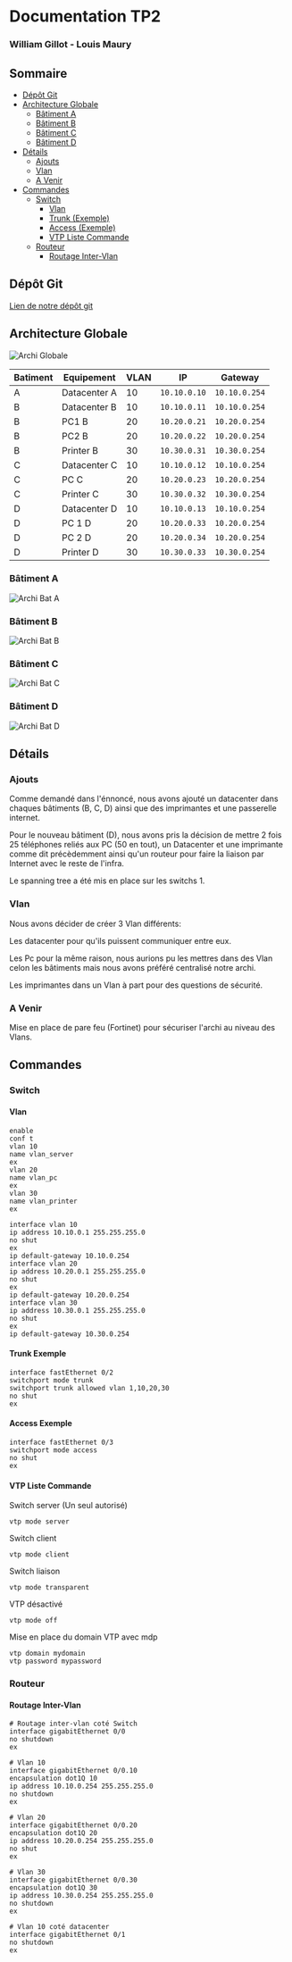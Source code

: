 # Documentation TP2

### William Gillot - Louis Maury

## Sommaire

- [Dépôt Git](#depot-git)
- [Architecture Globale](#architecture-globale)
    - [Bâtiment A](#batiment-a)
    - [Bâtiment B](#batiment-b)
    - [Bâtiment C](#batiment-c)
    - [Bâtiment D](#batiment-d)
- [Détails](#details)
    - [Ajouts](#ajouts)
    - [Vlan](#vlan)
    - [A Venir](#a-venir)
- [Commandes](#commandes)
    - [Switch](#switch)
        - [Vlan](#vlan)
        - [Trunk (Exemple)](#trunk-exemple)
        - [Access (Exemple)](#access-exemple)
        - [VTP Liste Commande](#vtp-liste-commande)
    - [Routeur](#routeur)
        - [Routage Inter-Vlan](#routage-inter-vlan)

## Dépôt Git
[Lien de notre dépôt git](https://git)

## Architecture Globale
![Archi Globale](archiglobale.png)

Batiment | Equipement | VLAN | IP | Gateway
--- | --- | --- | --- | ---
A | Datacenter A | 10 | `10.10.0.10` | `10.10.0.254`
B | Datacenter B | 10 | `10.10.0.11` | `10.10.0.254`
B | PC1 B | 20 | `10.20.0.21` | `10.20.0.254`
B | PC2 B | 20 | `10.20.0.22` | `10.20.0.254`
B | Printer B | 30 | `10.30.0.31` | `10.30.0.254`
C | Datacenter C | 10 | `10.10.0.12` | `10.10.0.254`
C | PC C | 20 | `10.20.0.23` | `10.20.0.254`
C | Printer C | 30 | `10.30.0.32` | `10.30.0.254`
D | Datacenter D | 10 | `10.10.0.13` | `10.10.0.254`
D | PC 1 D | 20 | `10.20.0.33` | `10.20.0.254`
D | PC 2 D | 20 | `10.20.0.34` | `10.20.0.254`
D | Printer D | 30 | `10.30.0.33` | `10.30.0.254`

### Bâtiment A
![Archi Bat A](batA.png)

### Bâtiment B
![Archi Bat B](batB.png)

### Bâtiment C
![Archi Bat C](batC.png)

### Bâtiment D
![Archi Bat D](batD.png)

## Détails

### Ajouts
Comme demandé dans l'énnoncé, nous avons ajouté un datacenter dans chaques bâtiments (B, C, D) ainsi que des imprimantes et une passerelle internet.

Pour le nouveau bâtiment (D), nous avons pris la décision de mettre 2 fois 25 téléphones reliés aux PC (50 en tout), un Datacenter et une imprimante comme dit précèdemment ainsi qu'un routeur pour faire la liaison par Internet avec le reste de l'infra.

Le spanning tree a été mis en place sur les switchs 1.

### Vlan

Nous avons décider de créer 3 Vlan différents:

Les datacenter pour qu'ils puissent communiquer entre eux.

Les Pc pour la même raison, nous aurions pu les mettres dans des Vlan celon les bâtiments mais nous avons préféré centralisé notre archi.

Les imprimantes dans un Vlan à part pour des questions de sécurité.

### A Venir

Mise en place de pare feu (Fortinet) pour sécuriser l'archi au niveau des Vlans.

## Commandes

### Switch

#### Vlan
```
enable 
conf t
vlan 10
name vlan_server
ex
vlan 20
name vlan_pc
ex
vlan 30
name vlan_printer
ex

interface vlan 10
ip address 10.10.0.1 255.255.255.0
no shut
ex
ip default-gateway 10.10.0.254
interface vlan 20
ip address 10.20.0.1 255.255.255.0
no shut
ex
ip default-gateway 10.20.0.254
interface vlan 30
ip address 10.30.0.1 255.255.255.0
no shut
ex
ip default-gateway 10.30.0.254
```

#### Trunk Exemple
```
interface fastEthernet 0/2
switchport mode trunk
switchport trunk allowed vlan 1,10,20,30
no shut
ex
```

#### Access Exemple
```
interface fastEthernet 0/3
switchport mode access 
no shut
ex
```

#### VTP Liste Commande
Switch server (Un seul autorisé)
```
vtp mode server
```
Switch client
```
vtp mode client
```
Switch liaison
```
vtp mode transparent
```
VTP désactivé
```
vtp mode off
```
Mise en place du domain VTP avec mdp
```
vtp domain mydomain
vtp password mypassword
```

### Routeur

#### Routage Inter-Vlan
```
# Routage inter-vlan coté Switch
interface gigabitEthernet 0/0
no shutdown 
ex

# Vlan 10
interface gigabitEthernet 0/0.10
encapsulation dot1Q 10
ip address 10.10.0.254 255.255.255.0
no shutdown 
ex

# Vlan 20
interface gigabitEthernet 0/0.20
encapsulation dot1Q 20
ip address 10.20.0.254 255.255.255.0
no shut
ex

# Vlan 30
interface gigabitEthernet 0/0.30
encapsulation dot1Q 30
ip address 10.30.0.254 255.255.255.0
no shutdown 
ex

# Vlan 10 coté datacenter
interface gigabitEthernet 0/1
no shutdown
ex
```
 
